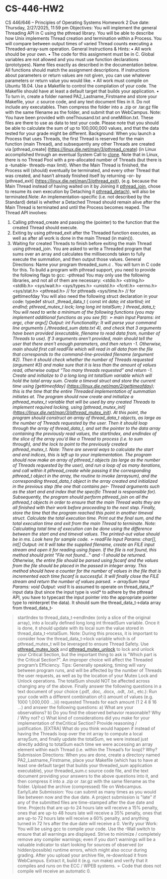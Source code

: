 # CS-446-HW2

CS 446/646 – Principles of Operating Systems
Homework 2
Due date: Thursday, 2/27/2025, 11:59 pm
Objectives: You will implement the general Threading API in C using the
pthread library. You will be able to describe how Unix implements Thread
creation and termination within a Process. You will compare between output
times of varied Thread counts executing a Threaded-array-sum operation.
General Instructions & Hints:
• All work should be your own.
• The code for this assignment must be in C. Global variables are not allowed
and you must use function declarations (prototypes). Name files exactly as
described in the documentation below. All functions should match the
assignment descriptions. If instructions about parameters or return values
are not given, you can use whatever parameters or return value you would
like.
• All work must compile on Ubuntu 18.04. Use a Makefile to control the
compilation of your code. The Makefile should have at least a default
target that builds your application.
• To turn in, create a folder named PA2_Lastname_Firstname and store your
Makefile, your .c source code, and any text document files in it. Do not
include any executables. Then compress the folder into a .zip or .tar.gz
file with the same filename as the folder, and submit that on WebCampus.
Note: You have been provided with oneThousand.txt and oneMillion.txt. These
files are there to use as data to test your code. Please note that you should
be able to calculate the sum of up to 100,000,000 values, and that the data
tested for your grade might be different.
Background:
When you launch a Process that uses Threads, the first Thread is reserved for
the main function (main Thread), and subsequently any other Threads are
created via [pthread_create] (https://linux.die.net/man/3/pthread_create)
(in Linux accomplished through an eventual
System Call to
[clone](https://man7.org/linux/man-pages/man2/clone.2.html). Note that in
Linux, there is no
Thread Pool with a pre-allocated number of
Threads (but
there is a -tunable- threads-max limit).
When the
Main Thread is finished, the
Process will (should) eventually be
terminated, and every other
Thread that was created, and hasn’t already
finished itself by returning -or- by [pthread_exit]
(https://linux.die.net/man/3/pthread_exit), (e.g. because the
Main Thread
instead of having waited on it by
Joining it
[pthread_join](https://linux.die.net/man/3/pthread_join), chose to resume
its own execution by
Detaching it
[pthread_detach](https://linux.die.net/man/3/pthread_detach)), will also be
terminated.Note: An implementation-specific (i.e. not described by the Standard) detail
is whether a
Detached Thread should remain alive after the
Main Thread is
terminated and until the
Process becomes reaped.
The Thread API involves:
1) Calling pthread_create and passing the (pointer) to the function that the
created Thread should execute.
2) Exiting by using pthread_exit after the Threaded function executes, as
well as after all work is done in the
main Thread (in main()).
3) Waiting for created Threads to finish before exiting the
main Thread using
pthread_join.
You are asked to write a Threaded program that sums over an array and
calculates the milliseconds taken to fully execute the summation, and then
output those values.
General Directions:
Name your program threaded_sum.c . You will turn in C code for this. To
build a program with pthread support, you need to provide the following flags
to gcc: -pthread
You may only use the following libraries, and not all of them are necessary:
<stdio.h>
<string.h>
<stdlib.h>
<sys/wait.h>
<sys/types.h>
<unistd.h>
<fcntl.h>
<errno.h>
<sys/stat.h>
<pthread.h> // for pthreads
<sys/time.h> // for gettimeofday
You will also need the following struct declaration in your code:
typedef struct _thread_data_t {
const int *data;
int startInd;
int endInd;
pthread_mutex_t *lock;
long long int *totalSum;
} thread_data_t;
You will need to write a minimum of the following functions (you may implement
additional functions as you see fit):
➢ main
Input Params: int argc, char* argv[]
Output: int
Functionality: It will parse your command line arguments (./threaded_sum
data.txt 4), and check that 3 arguments have been provided (executable,
filename to read data from, number of Threads to use). If 3 arguments
aren't provided, main should tell the user that there aren't enough
parameters, and then return -1.
Otherwise, main should first call readFile which will read in all data
from the file that corresponds to the command-line-provided filename
(argument #2).
Then it should check whether the number of Threads requested (argument #3)
and make sure that it is less than the amount of values read, otherwise
output “Too many threads requested” and return -1.
Create and initialize to 0 a long long int totalSum variable which will
hold the total array sum. Create a timeval struct and store the current
time using [gettimeofday] (https://linux.die.net/man/2/gettimeofday);
this is the time that the entire Threaded implementation of summation
initiates at. The program should now create and initialize a
pthread_mutex_t variable that will be used by any created Threads to
implement required locking, using [pthread_mutex_init]
(https://linux.die.net/man/3/pthread_mutex_init).
At this point, the program should construct an array of thread_data_t
objects, as large as the number of Threads requested by the user. Then it
should loop through the array of thread_data_t, and set the pointer to
the data array containing the previously read values, the startIndex, and
endIndex of the slice of the array you'd like a Thread to process (i.e. to
sum through), and the lock to point to the previously created
pthread_mutex_t.
Note: There are several ways to calculate the start and
end indices, this is left up to your implementation.
The program should now make an array of pthread_t objects (as large as the
number of Threads requested by the user), and run a loop of as many
iterations, and call within it pthread_create while passing it the
corresponding pthread_t object in the array, the routine to invoke
(arraysum), and the corresponding thread_data_t object in the array
created and initialized in the previous step (the one that contains per-
Thread arguments such as the start and end index that the specific Thread
is responsible for).
Subsequently, the program should perform pthread_join on all the
pthread_t objects in order to ensure that the
main Thread waits they are
all finished with their work before proceeding to the next step.
Finally, store the time that the program reached this point in another
timeval struct. Calculate the total execution time. Print out the final
sum, and the total execution time and exit from the
main Thread to
terminate.
Note: Calculating total time of execution can be done using the difference
between the start and end timeval values. The printed-out value should be
in ms. Look here for sample code.
➢ readFile
Input Params: char[], int[]
Output: int
It will take the supplied filename, create an FILE input stream and open it
for reading using fopen. If the file is not found, this method should
print "File not found..." and -1 should be returned. Otherwise, the entire
file should be parsed using fscanf and the values from the file should be
placed in the passed in integer array. This method should have a counter
for the number of values in the file that is incremented each time fscanf
is successful. It will finally close the FILE stream and return the number
of values parsed.
➢ arraySum
Input Params: void*
Output: void*
It is assumed to operate on thread_data_t* input data (but since the
input type is void* to adhere by the pthread API, you have to typecast the
input pointer into the appropriate pointer type to reinterpret the data).
It should sum the thread_data_t->data array from thread_data_t-
>startIndex to thread_data_t->endIndex (only a slice of the original
array), into a locally defined long long int threadSum variable.
Once it is done, it should update with its local sum the value stored in
thread_data_t->totalSum.
Note: During this process, it is important to consider how the
thread_data_t->lock variable which is of pthread_mutex_t will be
leveraged to ensure Thread
Safety. Use
[pthread_mutex_lock](https://linux.die.net/man/3/pthread_mutex_lock) and
[pthread_mutex_unlock](https://linux.die.net/man/3/pthread_mutex_unlock)
to lock and unlock your
Critical Section, but the important thing to ask is
“Which part is the
Critical Section?”. An improper choice will affect the
Threaded program’s
Efficiency.
Tips:
Generally speaking, timing will vary between program runs, and will be
affected by the number of
Threads the user requests, as well as by the
location of your
Mutex Lock and
Unlock operations. The totalSum should NOT be
affected across changing any of the above.
Finally answer the following questions in a text document of your choice
(.pdf, .doc, .docx, .odt, .txt., etc.):
Run your code with a different combination of:i) amount of values (e.g. 1000 1,000,000 ...)ii) requested Threads for each amount (1 2 4 8 16 ...)
and answer the following questions:
a) What are your observations?
b) Do you find the observed behavior reasonable? Why / Why not?
c) What kind of considerations did you make for your implementation of theCritical Section? Provide reasoning / justification.
[EXTRA] What do you think would happen if instead of having the Threads loop
over the int array to compute a local arraySum, and finally update the
totalSum, we were instead just directly adding to totalSum each time we were
accessing an array element within each Thread (i.e. within the
Thread’s for
loop)? Why?
Submission Directions:
When you are done, create a directory named PA2_Lastname_Firstname, place
your Makefile (which has to have at least one default target that builds your
threaded_sum application executable), your threaded_sum.c source code file,
and the text document providing your answers to the above questions into it,
and then compress it into a .zip or .tar.gz with the same filename as the
folder.
Upload the archive (compressed) file on Webcampus.
Early/Late Submission: You can submit as many times as you would like between
now and the due date.
A project submission is "late" if any of the submitted files are time-stamped
after the due date and time. Projects that are up-to 24 hours late will
receive a 15% penalty, ones that are up-to 48 hours late will receive a 35%
penalty, ones that are up-to 72 hours late will receive a 60% penalty, and
anything turned in 72 hrs after the due date will receive a 0.
Verify your Work:
You will be using gcc to compile your code. Use the -Wall switch to ensure
that all warnings are displayed. Strive to minimize / completely remove any
compiler warnings; even if you don’t warnings will be a valuable indicator to
start looking for sources of observed (or hidden/possible) runtime errors,
which might also occur during grading.
After you upload your archive file, re-download it from WebCampus. Extract it,
build it (e.g. run make) and verify that it compiles and runs on the ECC /
WPEB systems.
➢ Code that does not compile will receive an automatic 0.